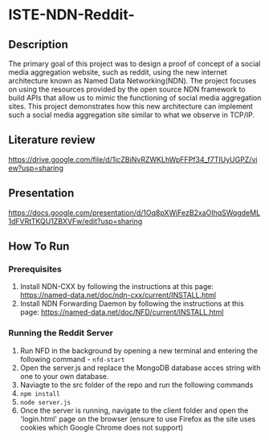 # ISTE-NDN-Reddit-
## Description
The primary goal of this project was to design a proof of concept of a social media aggregation website, such as reddit, using the new internet architecture known as Named Data Networking(NDN).  The project focuses on using the resources provided by the open source NDN framework to build APIs that allow us to mimic the functioning of social media aggregation sites. This project demonstrates how this new architecture can implement such a social media aggregation site similar to what we observe in TCP/IP.
## Literature review
https://drive.google.com/file/d/1icZBiNvRZWKLhWpFFPf34_f7TIUyUGPZ/view?usp=sharing
## Presentation
https://docs.google.com/presentation/d/1Oq8pXWjFezB2xaOIhqSWqgdeML1dFVRtTKQU1ZBXVFw/edit?usp=sharing
## How To Run
### Prerequisites
1. Install NDN-CXX by following the instructions at this page:
https://named-data.net/doc/ndn-cxx/current/INSTALL.html
2. Install NDN Forwarding Daemon by following the instructions at this page: 
https://named-data.net/doc/NFD/current/INSTALL.html

### Running the Reddit Server
1. Run NFD in the background by opening a new terminal and entering the following command - `nfd-start`
2. Open the server.js and replace the MongoDB database acces string with one to your own database. 
3. Naviagte to the src folder of the repo and run the following commands
4. `npm install`
5. `node server.js`
6. Once the server is running, navigate to the client folder and open the 'login.html' page on the browser (ensure to use Firefox as the site uses cookies which Google Chrome does not support)

